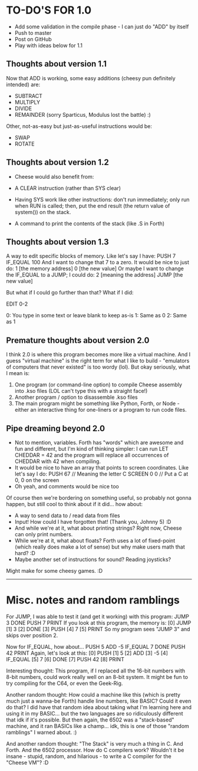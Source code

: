 # TO-DO'S FOR 1.0

* Add some validation in the compile phase - I can just do "ADD" by itself
* Push to master
* Post on GitHub
* Play with ideas below for 1.1

## Thoughts about version 1.1

Now that ADD is working, some easy additions (cheesy pun definitely intended) are:

* SUBTRACT
* MULTIPLY
* DIVIDE
* REMAINDER (sorry Sparticus, Modulus lost the battle) :)

Other, not-as-easy but just-as-useful instructions would be:

* SWAP
* ROTATE

## Thoughts about version 1.2

* Cheese would also benefit from:

* A CLEAR instruction (rather than SYS clear)
* Having SYS work like other instructions: don't run immediately; only run when RUN is called; then, put the end result (the return value of system()) on the stack.
* A command to print the contents of the stack (like .S in Forth)

## Thoughts about version 1.3

A way to edit specific blocks of memory.  Like let's say I have:
	PUSH 7
	IF_EQUAL 100
And I want to change that 7 to a zero.  It would be nice to just do:
	1 [the memory address] 0 [the new value]
Or maybe I want to change the IF_EQUAL to a JUMP; I could do:
	2 [meaning the address] JUMP [the new value]

But what if I could go further than that?  What if I did:

EDIT 0-2

0: You type in some text or leave blank to keep as-is
1: Same as 0
2: Same as 1



## Premature thoughts about version 2.0

I think 2.0 is where this program becomes more like a virtual machine.  And I guess "virtual machine" is the right term for what I like to build - "emulators of computers that never existed" is too wordy (lol).  But okay seriously, what I mean is:

1. One program (or command-line option) to compile Cheese assembly into .kso files (LOL can't type this with a straight face!)
2. Another program / option to disassemble .kso files
3. The main program might be something like Python, Forth, or Node - either an interactive thing for one-liners or a program to run code files.


## Pipe dreaming beyond 2.0

* Not to mention, variables.  Forth has "words" which are awesome and fun and different, but I'm kind of thinking simpler: I can run LET CHEDDAR = 42 and the program will replace all occurrences of CHEDDAR with 42 when compiling.
* It would be nice to have an array that points to screen coordinates.  Like let's say I do:
	PUSH 67		// Meaning the letter C
	SCREEN 0 0	// Put a C at 0, 0 on the screen
* Oh yeah, and comments would be nice too

Of course then we're bordering on something useful, so probably not gonna happen, but still cool to think about if it did... how about:

* A way to send data to / read data from files
* Input!  How could I have forgotten that!  (Thank you, Johnny 5) :D
* And while we're at it, what about printing strings?  Right now, Cheese can only print numbers.
* While we're at it, what about floats?  Forth uses a lot of fixed-point (which really does make a lot of sense) but why make users math that hard? :D
* Maybe another set of instructions for sound?  Reading joysticks?

Might make for some cheesy games. :D

----------------------------------------------------

# Misc. notes and random ramblings

For JUMP, I was able to test it (and get it working) with this program:
	JUMP 3
	DONE
	PUSH 7
	PRINT
If you look at this program, the memory is:
	[0] JUMP
	[1] 3
	[2] DONE
	[3] PUSH
	[4] 7
	[5] PRINT
So my program sees "JUMP 3" and skips over position 2.

Now for IF_EQUAL, how about...
	PUSH 5
	ADD -5
	IF_EQUAL 7
	DONE
	PUSH 42
	PRINT
Again, let's look at this:
	[0] PUSH
	[1] 5
	[2] ADD
	[3] -5
	[4] IF_EQUAL
	[5] 7
	[6] DONE
	[7] PUSH 42
	[8] PRINT

Interesting thought: This program, if I replaced all the 16-bit numbers with 8-bit numbers, could work really well on an 8-bit system.  It might be fun to try compiling for the C64, or even the Geek-Rig.

Another random thought: How could a machine like this (which is pretty much just a wanna-be Forth) handle line numbers, like BASIC?  Could it even do that?  I did have that random idea about taking what I'm learning here and using it in my BASIC... but the two languages are so ridiculously different that idk if it's possible.  But then again, the 6502 was a "stack-based" machine, and it ran BASICs like a champ... idk, this is one of those "random ramblings" I warned about. :)

And another random thought: "The Stack" is very much a thing in C.  And Forth.  And the 6502 processor.  How do C compilers work?  Wouldn't it be insane - stupid, random, and hilarious - to write a C compiler for the "Cheese VM"? :D
